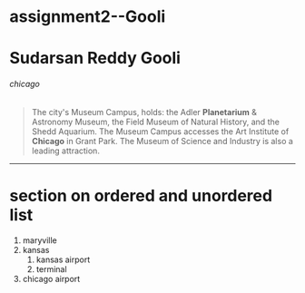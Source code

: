 # assignment2--Gooli
# Sudarsan Reddy Gooli
###### chicago
>The city's Museum Campus, holds: the Adler **Planetarium** & Astronomy Museum, the Field Museum of Natural History, and the Shedd Aquarium. The Museum Campus accesses the Art Institute of **Chicago** in Grant Park. The Museum of Science and Industry is also a leading attraction.
***
# section on ordered and unordered list
1. maryville
2. kansas
   1. kansas airport
   2. terminal
3. chicago airport  
